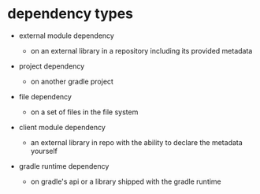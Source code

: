 # dependency types

- external module dependency
  - on an external library in a repository including its provided metadata

- project dependency
  - on another gradle project

- file dependency
  - on a set of files in the file system

- client module dependency
  - an external library in repo with the ability to declare the metadata yourself

- gradle runtime dependency
  - on gradle's api or a library shipped with the gradle runtime
